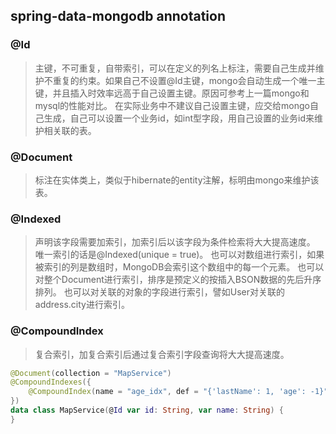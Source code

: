 ## spring-data-mongodb annotation
### @Id
> 主键，不可重复，自带索引，可以在定义的列名上标注，需要自己生成并维护不重复的约束。如果自己不设置@Id主键，mongo会自动生成一个唯一主键，并且插入时效率远高于自己设置主键。原因可参考上一篇mongo和mysql的性能对比。 
> 在实际业务中不建议自己设置主键，应交给mongo自己生成，自己可以设置一个业务id，如int型字段，用自己设置的业务id来维护相关联的表。
### @Document
> 标注在实体类上，类似于hibernate的entity注解，标明由mongo来维护该表。
### @Indexed
> 声明该字段需要加索引，加索引后以该字段为条件检索将大大提高速度。
> 唯一索引的话是@Indexed(unique = true)。
> 也可以对数组进行索引，如果被索引的列是数组时，MongoDB会索引这个数组中的每一个元素。
> 也可以对整个Document进行索引，排序是预定义的按插入BSON数据的先后升序排列。
> 也可以对关联的对象的字段进行索引，譬如User对关联的address.city进行索引。
### @CompoundIndex
> 复合索引，加复合索引后通过复合索引字段查询将大大提高速度。
```kotlin
@Document(collection = "MapService")
@CompoundIndexes({
    @CompoundIndex(name = "age_idx", def = "{'lastName': 1, 'age': -1}")
})
data class MapService(@Id var id: String, var name: String) {
}
```